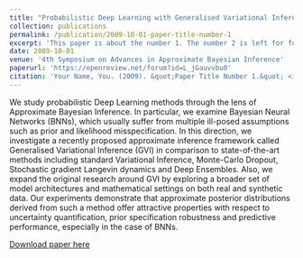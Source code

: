 ```yaml
---
title: "Probabilistic Deep Learning with Generalised Variational Inference"
collection: publications
permalink: /publication/2009-10-01-paper-title-number-1
excerpt: 'This paper is about the number 1. The number 2 is left for future work.'
date: 2009-10-01
venue: '4th Symposium on Advances in Approximate Bayesian Inference'
paperurl: 'https://openreview.net/forum?id=L_jGauvvbu0'
citation: 'Your Name, You. (2009). &quot;Paper Title Number 1.&quot; <i>Journal 1</i>. 1(1).'
---
```

We study probabilistic Deep Learning methods through the lens of Approximate Bayesian Inference. In particular, we examine Bayesian Neural Networks (BNNs), which usually suffer from multiple ill-posed assumptions such as prior and likelihood misspecification. In this direction, we investigate a recently proposed approximate inference framework called Generalised Variational Inference (GVI) in comparison to state-of-the-art methods including standard Variational Inference, Monte-Carlo Dropout, Stochastic gradient Langevin dynamics and Deep Ensembles. Also, we expand the original research around GVI by exploring a broader set of model architectures and mathematical settings on both real and synthetic data. Our experiments demonstrate that approximate posterior distributions derived from such a method offer attractive properties with respect to uncertainty quantification, prior specification robustness and predictive performance, especially in the case of BNNs.

[Download paper here](http://academicpages.github.io/files/paper1.pdf)
